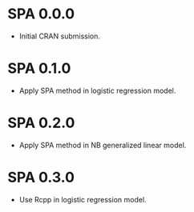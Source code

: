 # SPA 0.0.0

* Initial CRAN submission.

# SPA 0.1.0

* Apply SPA method in logistic regression model.

# SPA 0.2.0

* Apply SPA method in NB generalized linear model.

# SPA 0.3.0

* Use Rcpp in logistic regression model.
